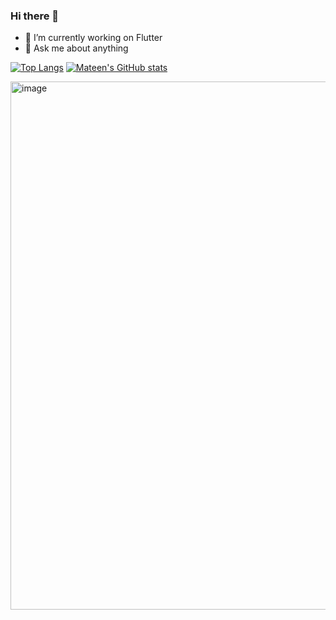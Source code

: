 ### Hi there 👋

- 🔭 I’m currently working on Flutter
- 💬 Ask me about anything

[![Top Langs](https://github-readme-stats.vercel.app/api/top-langs/?username=muhammadmateen027&layout=compact)](https://github.com/muhammadmateen027/github-readme-stats)
[![Mateen's GitHub stats](https://github-readme-stats.vercel.app/api?username=muhammadmateen027&show_icons=true)](https://github.com/muhammadmateen027/github-readme-stats)

<img width="845" alt="image" src="https://user-images.githubusercontent.com/24449076/123458248-6ad70380-d617-11eb-9df7-6c6576108a7f.png">

<!-- 
<img src="https://cr-ss-service.azurewebsites.net/api/ScreenShot?widget=summary&username=muhammadmateen027&badges=2&show-avatar=false&style=23000;--border-radius:10px&branding=false"/> -->


<!-- <img
  src="https://cr-ss-service.azurewebsites.net/api/ScreenShot?widget=activity&username=muhammadmateen027&labels=true&tooltip=true"
/> -->


<!--
**muhammadmateen027/muhammadmateen027** is a ✨ _special_ ✨ repository because its `README.md` (this file) appears on your GitHub profile.
Here are some ideas to get you started:

- 🔭 I’m currently working on ...
- 🌱 I’m currently learning ...
- 👯 I’m looking to collaborate on ...
- 🤔 I’m looking for help with ...
- 💬 Ask me about ...
- 📫 How to reach me: ...
- 😄 Pronouns: ...
- ⚡ Fun fact: ...
-->
